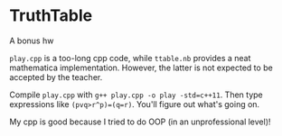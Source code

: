 # TruthTable
A bonus hw

`play.cpp` is a too-long cpp code, while `ttable.nb` provides a neat mathematica implementation. However, the latter is not expected to be accepted by the teacher.

Compile `play.cpp` with `g++ play.cpp -o play -std=c++11`. Then type expressions like `(pvq>r^p)=(q=r)`. You'll figure out what's going on.

My cpp is good because I tried to do OOP (in an unprofessional level)!
